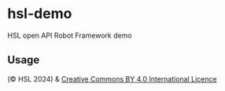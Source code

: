 # hsl-demo
HSL open API Robot Framework demo

## Usage



(© HSL 2024) & [Creative Commons BY 4.0 International Licence](https://creativecommons.org/licenses/by/4.0/)
